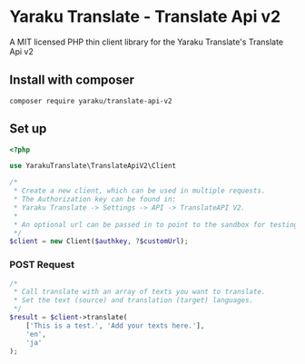 # Yaraku Translate - Translate Api v2
A MIT licensed PHP thin client library for the Yaraku Translate's Translate Api v2

## Install with composer
```text
composer require yaraku/translate-api-v2
```
## Set up
```php
<?php

use YarakuTranslate\TranslateApiV2\Client

/*
 * Create a new client, which can be used in multiple requests.
 * The Authorization key can be found in:
 * Yaraku Translate -> Settings -> API -> TranslateAPI V2.
 * 
 * An optional url can be passed in to point to the sandbox for testing.
 */
$client = new Client($authkey, ?$customUrl);
```
### POST Request
```php
/*
 * Call translate with an array of texts you want to translate.
 * Set the text (source) and translation (target) languages.
 */
$result = $client->translate(
    ['This is a test.', 'Add your texts here.'],
    'en',
    'ja'
);
```
